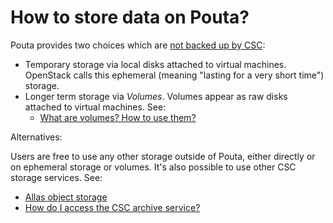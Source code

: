 # How to store data on Pouta?

Pouta provides two choices which are [not backed up by CSC](is-pouta-backed-up.md):

*   Temporary storage via local disks attached to virtual machines. OpenStack calls this ephemeral (meaning "lasting for a very short time") storage.
*   Longer term storage via _Volumes_. Volumes appear as raw disks attached to virtual machines. See:
    *   [What are volumes? How to use them?](what-are-volumes-and-how-to-use.md)

Alternatives:

Users are free to use any other storage outside of Pouta, either directly or on ephemeral storage or volumes. It's also possible to use other CSC storage services. See:

*   [Allas object storage](/data/Allas/)
*   [How do I access the CSC archive service?](how-to-access-csc-archive-services-from-cpouta.md)
